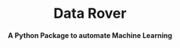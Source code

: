 <h1 align ="center">Data Rover</h1>
<h4 align ="center">A Python Package to automate Machine Learning</h4>

